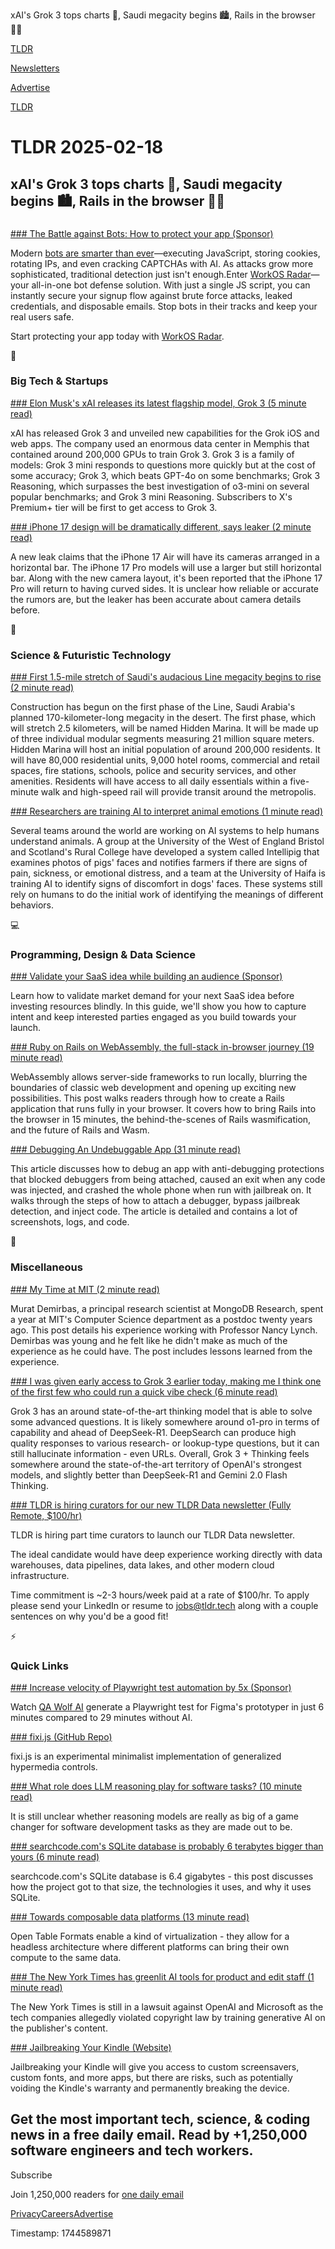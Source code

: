 xAI's Grok 3 tops charts 🤖, Saudi megacity begins 🏙️, Rails in the browser 👨‍💻

[TLDR](/)

[Newsletters](/newsletters)

[Advertise](https://advertise.tldr.tech/)

[TLDR](/)

# TLDR 2025-02-18

## xAI's Grok 3 tops charts 🤖, Saudi megacity begins 🏙️, Rails in the browser 👨‍💻

### 

[### The Battle against Bots: How to protect your app (Sponsor)](https://workos.com/radar?utm_medium=newsletter&amp;utm_source=tldr-primary&amp;utm_campaign=20250218)

Modern [bots are smarter than ever](https://workos.com/blog/what-is-device-fingerprinting-and-how-does-it-work?utm_medium=newsletter&utm_source=tldr-primary&utm_campaign=20250213)—executing JavaScript, storing cookies, rotating IPs, and even cracking CAPTCHAs with AI. As attacks grow more sophisticated, traditional detection just isn't enough.Enter [WorkOS Radar](https://workos.com/blog/radar?utm_medium=newsletter&utm_source=tldr-primary&utm_campaign=20250218)—your all-in-one bot defense solution. With just a single JS script, you can instantly secure your signup flow against brute force attacks, leaked credentials, and disposable emails. Stop bots in their tracks and keep your real users safe.

Start protecting your app today with [WorkOS Radar](https://workos.com/radar?utm_medium=newsletter&utm_source=tldr-primary&utm_campaign=20250218).

📱

### Big Tech & Startups

[### Elon Musk's xAI releases its latest flagship model, Grok 3 (5 minute read)](https://techcrunch.com/2025/02/17/elon-musks-ai-company-xai-releases-its-latest-flagship-ai-grok-3/?utm_source=tldrnewsletter)

xAI has released Grok 3 and unveiled new capabilities for the Grok iOS and web apps. The company used an enormous data center in Memphis that contained around 200,000 GPUs to train Grok 3. Grok 3 is a family of models: Grok 3 mini responds to questions more quickly but at the cost of some accuracy; Grok 3, which beats GPT-4o on some benchmarks; Grok 3 Reasoning, which surpasses the best investigation of o3-mini on several popular benchmarks; and Grok 3 mini Reasoning. Subscribers to X's Premium+ tier will be first to get access to Grok 3.

[### iPhone 17 design will be dramatically different, says leaker (2 minute read)](https://appleinsider.com/articles/25/02/17/iphone-17-design-will-be-dramatically-different-says-leaker?utm_source=tldrnewsletter)

A new leak claims that the iPhone 17 Air will have its cameras arranged in a horizontal bar. The iPhone 17 Pro models will use a larger but still horizontal bar. Along with the new camera layout, it's been reported that the iPhone 17 Pro will return to having curved sides. It is unclear how reliable or accurate the rumors are, but the leaker has been accurate about camera details before.

🚀

### Science & Futuristic Technology

[### First 1.5-mile stretch of Saudi's audacious Line megacity begins to rise (2 minute read)](https://newatlas.com/architecture/line-construction-update-first-phase-feb/?utm_source=tldrnewsletter)

Construction has begun on the first phase of the Line, Saudi Arabia's planned 170-kilometer-long megacity in the desert. The first phase, which will stretch 2.5 kilometers, will be named Hidden Marina. It will be made up of three individual modular segments measuring 21 million square meters. Hidden Marina will host an initial population of around 200,000 residents. It will have 80,000 residential units, 9,000 hotel rooms, commercial and retail spaces, fire stations, schools, police and security services, and other amenities. Residents will have access to all daily essentials within a five-minute walk and high-speed rail will provide transit around the metropolis.

[### Researchers are training AI to interpret animal emotions (1 minute read)](https://techcrunch.com/2025/02/16/researchers-are-training-ai-to-interpret-animal-emotions/?utm_source=tldrnewsletter)

Several teams around the world are working on AI systems to help humans understand animals. A group at the University of the West of England Bristol and Scotland's Rural College have developed a system called Intellipig that examines photos of pigs' faces and notifies farmers if there are signs of pain, sickness, or emotional distress, and a team at the University of Haifa is training AI to identify signs of discomfort in dogs' faces. These systems still rely on humans to do the initial work of identifying the meanings of different behaviors.

💻

### Programming, Design & Data Science

[### Validate your SaaS idea while building an audience (Sponsor)](https://go.clerk.com/350jwxu?utm_source=tldrnewsletter)

Learn how to validate market demand for your next SaaS idea before investing resources blindly. In this guide, we'll show you how to capture intent and keep interested parties engaged as you build towards your launch.

[### Ruby on Rails on WebAssembly, the full-stack in-browser journey (19 minute read)](https://web.dev/blog/ruby-on-rails-on-webassembly?utm_source=tldrnewsletter)

WebAssembly allows server-side frameworks to run locally, blurring the boundaries of classic web development and opening up exciting new possibilities. This post walks readers through how to create a Rails application that runs fully in your browser. It covers how to bring Rails into the browser in 15 minutes, the behind-the-scenes of Rails wasmification, and the future of Rails and Wasm.

[### Debugging An Undebuggable App (31 minute read)](https://bryce.co/undebuggable/?utm_source=tldrnewsletter)

This article discusses how to debug an app with anti-debugging protections that blocked debuggers from being attached, caused an exit when any code was injected, and crashed the whole phone when run with jailbreak on. It walks through the steps of how to attach a debugger, bypass jailbreak detection, and inject code. The article is detailed and contains a lot of screenshots, logs, and code.

🎁

### Miscellaneous

[### My Time at MIT (2 minute read)](https://muratbuffalo.blogspot.com/2025/02/my-time-at-mit.html?utm_source=tldrnewsletter)

Murat Demirbas, a principal research scientist at MongoDB Research, spent a year at MIT's Computer Science department as a postdoc twenty years ago. This post details his experience working with Professor Nancy Lynch. Demirbas was young and he felt like he didn't make as much of the experience as he could have. The post includes lessons learned from the experience.

[### I was given early access to Grok 3 earlier today, making me I think one of the first few who could run a quick vibe check (6 minute read)](https://threadreaderapp.com/thread/1891720635363254772.html?utm_source=tldrnewsletter)

Grok 3 has an around state-of-the-art thinking model that is able to solve some advanced questions. It is likely somewhere around o1-pro in terms of capability and ahead of DeepSeek-R1. DeepSearch can produce high quality responses to various research- or lookup-type questions, but it can still hallucinate information - even URLs. Overall, Grok 3 + Thinking feels somewhere around the state-of-the-art territory of OpenAI's strongest models, and slightly better than DeepSeek-R1 and Gemini 2.0 Flash Thinking.

[### TLDR is hiring curators for our new TLDR Data newsletter (Fully Remote, $100/hr)](mailto:jobs@tldr.tech?utm_source=tldrnewsletter)

TLDR is hiring part time curators to launch our TLDR Data newsletter.

The ideal candidate would have deep experience working directly with data warehouses, data pipelines, data lakes, and other modern cloud infrastructure.

Time commitment is ~2-3 hours/week paid at a rate of $100/hr. To apply please send your LinkedIn or resume to [jobs@tldr.tech](mailto:jobs@tldr.tech) along with a couple sentences on why you'd be a good fit!

⚡

### Quick Links

[### Increase velocity of Playwright test automation by 5x (Sponsor)](https://www.qawolf.com?utm_source=tldr&amp;utm_medium=newsletter&amp;utm_campaign=ACQ_All_Demo_Conversions__NewsletterAudience_-_Newsletter_PlaywrightTestAutomationVelocity_20250218-None_Experiment-FALSE&amp;utm_term=headline-IncreaseVelocityOfPlaywrightTestAutomationBy5x&amp;utm_content=5xFasterTestCreation_None_None_Headline%3AIncreaseVelocityOfPlaywrightTestAutomationBy5x_None_None_None_Newsletter-QuickLinks_20250218_v1)

Watch [QA Wolf AI](https://www.qawolf.com/ai?utm_source=tldr&utm_medium=newsletter&utm_campaign=ACQ_All_Demo_Conversions__NewsletterAudience_-_Newsletter_PlaywrightTestAutomationVelocity_20250218-None_Experiment-FALSE&utm_term=body-QAWolf&utm_content=5xFasterTestCreation_None_None_Headline%3AIncreaseVelocityOfPlaywrightTestAutomationBy5x_None_None_None_Newsletter-QuickLinks_20250218_v1) generate a Playwright test for Figma's prototyper in just 6 minutes compared to 29 minutes without AI.

[### fixi.js (GitHub Repo)](https://github.com/bigskysoftware/fixi?utm_source=tldrnewsletter)

fixi.js is an experimental minimalist implementation of generalized hypermedia controls.

[### What role does LLM reasoning play for software tasks? (10 minute read)](https://martinfowler.com/articles/exploring-gen-ai.html#memo-12?utm_source=tldrnewsletter)

It is still unclear whether reasoning models are really as big of a game changer for software development tasks as they are made out to be.

[### searchcode.com's SQLite database is probably 6 terabytes bigger than yours (6 minute read)](https://boyter.org/posts/searchcode-bigger-sqlite-than-you/?utm_source=tldrnewsletter)

searchcode.com's SQLite database is 6.4 gigabytes - this post discusses how the project got to that size, the technologies it uses, and why it uses SQLite.

[### Towards composable data platforms (13 minute read)](https://jack-vanlightly.com/blog/2025/2/17/towards-composable-data-platforms?utm_source=tldrnewsletter)

Open Table Formats enable a kind of virtualization - they allow for a headless architecture where different platforms can bring their own compute to the same data.

[### The New York Times has greenlit AI tools for product and edit staff (1 minute read)](https://techcrunch.com/2025/02/17/the-new-york-times-has-greenlit-ai-tools-for-product-and-edit-staff/?utm_source=tldrnewsletter)

The New York Times is still in a lawsuit against OpenAI and Microsoft as the tech companies allegedly violated copyright law by training generative AI on the publisher's content.

[### Jailbreaking Your Kindle (Website)](https://kindlemodding.org/jailbreaking/?utm_source=tldrnewsletter)

Jailbreaking your Kindle will give you access to custom screensavers, custom fonts, and more apps, but there are risks, such as potentially voiding the Kindle's warranty and permanently breaking the device.

## Get the most important tech, science, & coding news in a free daily email. Read by +1,250,000 software engineers and tech workers.

Subscribe

Join 1,250,000 readers for [one daily email](/api/latest/tech)

[Privacy](/privacy)[Careers](https://jobs.ashbyhq.com/tldr.tech)[Advertise](/tech/advertise)

Timestamp: 1744589871